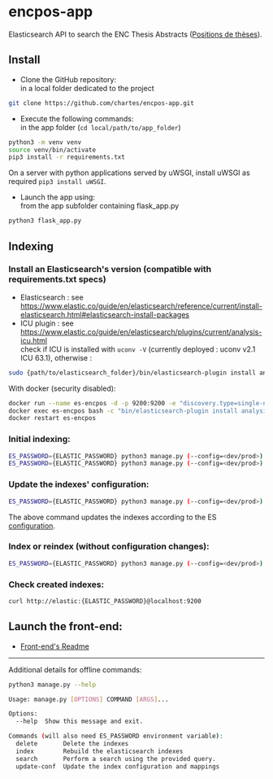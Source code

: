 # encpos-app
Elasticsearch API to search the ENC Thesis Abstracts ([Positions de thèses](https://theses.chartes.psl.eu/)).

## Install

- Clone the GitHub repository:  
in a local folder dedicated to the project
```bash
git clone https://github.com/chartes/encpos-app.git
```

- Execute the following commands:  
in the app folder (`cd local/path/to/app_folder`)
```bash
python3 -m venv venv
source venv/bin/activate
pip3 install -r requirements.txt
```
On a server with python applications served by uWSGI, install uWSGI as required `pip3 install uWSGI`.

- Launch the app using:  
from the app subfolder containing flask_app.py
```bash
python3 flask_app.py
```

## Indexing

### Install an Elasticsearch's version (compatible with requirements.txt specs) 
- Elasticsearch : see https://www.elastic.co/guide/en/elasticsearch/reference/current/install-elasticsearch.html#elasticsearch-install-packages  
- ICU plugin : see https://www.elastic.co/guide/en/elasticsearch/plugins/current/analysis-icu.html  
check if ICU is installed with `uconv -V` (currently deployed : uconv v2.1  ICU 63.1), otherwise : 
```bash
sudo {path/to/elasticsearch_folder}/bin/elasticsearch-plugin install analysis-icu
```

With docker (security disabled):
```bash
docker run --name es-encpos -d -p 9200:9200 -e "discovery.type=single-node" -e "xpack.security.enabled=false" -e "xpack.security.http.ssl.enabled=false" elasticsearch:8.12.1
docker exec es-encpos bash -c "bin/elasticsearch-plugin install analysis-icu"
docker restart es-encpos
```

### Initial indexing:
```bash
ES_PASSWORD={ELASTIC_PASSWORD} python3 manage.py (--config=<dev/prod>) update-conf --host=http://localhost:5004
ES_PASSWORD={ELASTIC_PASSWORD} python3 manage.py (--config=<dev/prod>) index (--years=YYYY-YYYY) --host=http://localhost:5004
```

### Update the indexes' configuration:
```bash
ES_PASSWORD={ELASTIC_PASSWORD} python3 manage.py (--config=<dev/prod>) update-conf --rebuild=true --host=http://localhost:5004
```
The above command updates the indexes according to the ES [configuration](./elasticsearch/).  


### Index or reindex (without configuration changes):
```bash
ES_PASSWORD={ELASTIC_PASSWORD} python3 manage.py (--config=<dev/prod>) index (--years=YYYY-YYYY) --host=http://localhost:5004
```

### Check created indexes:
```bash
curl http://elastic:{ELASTIC_PASSWORD}@localhost:9200
```

## Launch the front-end:
- [Front-end's Readme](https://github.com/chartes/encpos-vue/blob/dev/README.md)

---
Additional details for offline commands:

```bash
python3 manage.py --help

Usage: manage.py [OPTIONS] COMMAND [ARGS]...

Options:
  --help  Show this message and exit.

Commands (will also need ES_PASSWORD environment variable):
  delete       Delete the indexes
  index        Rebuild the elasticsearch indexes
  search       Perform a search using the provided query.
  update-conf  Update the index configuration and mappings

```
